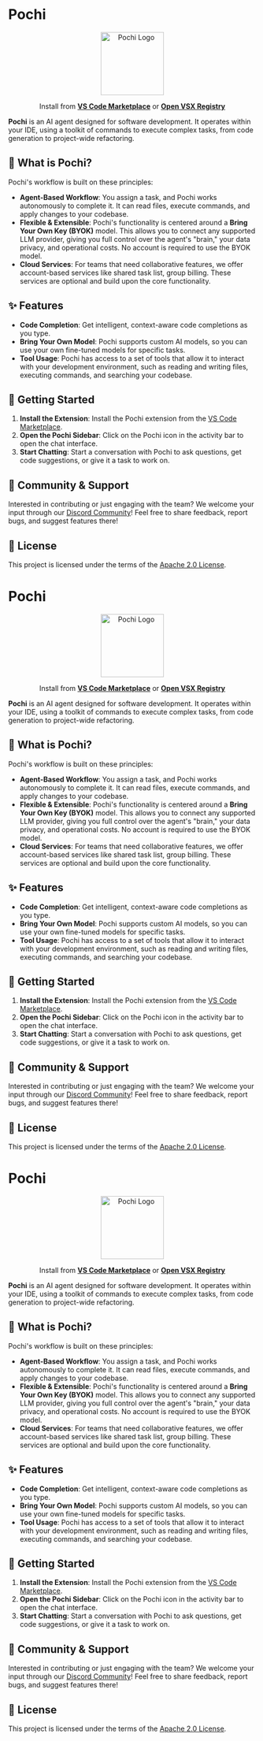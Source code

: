 # Pochi

<p align="center">
  <img src="https://github.com/TabbyML/pochi/blob/main/packages/vscode/assets/icons/logo128.png?raw=true" alt="Pochi Logo" width="128"/>
</p>

<p align="center">
  Install from <a href="https://marketplace.visualstudio.com/items?itemName=TabbyML.pochi"><strong>VS Code Marketplace</strong></a> or <a href="https://open-vsx.org/extension/TabbyML/pochi"><strong>Open VSX Registry</strong></a>
</p>

**Pochi** is an AI agent designed for software development. It operates within your IDE, using a toolkit of commands to execute complex tasks, from code generation to project-wide refactoring.

## 📖 What is Pochi?

Pochi's workflow is built on these principles:

- **Agent-Based Workflow**: You assign a task, and Pochi works autonomously to complete it. It can read files, execute commands, and apply changes to your codebase.
- **Flexible & Extensible**: Pochi's functionality is centered around a **Bring Your Own Key (BYOK)** model. This allows you to connect any supported LLM provider, giving you full control over the agent's "brain," your data privacy, and operational costs. No account is required to use the BYOK model.
- **Cloud Services**: For teams that need collaborative features, we offer account-based services like shared task list, group billing. These services are optional and build upon the core functionality.

## ✨ Features

- **Code Completion**: Get intelligent, context-aware code completions as you type.
- **Bring Your Own Model**: Pochi supports custom AI models, so you can use your own fine-tuned models for specific tasks.
- **Tool Usage**: Pochi has access to a set of tools that allow it to interact with your development environment, such as reading and writing files, executing commands, and searching your codebase.

## 🚀 Getting Started

1.  **Install the Extension**: Install the Pochi extension from the [VS Code Marketplace](https://marketplace.visualstudio.com/items?itemName=TabbyML.pochi).
2.  **Open the Pochi Sidebar**: Click on the Pochi icon in the activity bar to open the chat interface.
3.  **Start Chatting**: Start a conversation with Pochi to ask questions, get code suggestions, or give it a task to work on.

## 💬 Community & Support

Interested in contributing or just engaging with the team? We welcome your input through our [Discord Community](http://getpochi.com/discord)! Feel free to share feedback, report bugs, and suggest features there!

## 📄 License

This project is licensed under the terms of the [Apache 2.0 License](./LICENSE).

# Pochi

<p align="center">
  <img src="https://github.com/TabbyML/pochi/blob/main/packages/vscode/assets/icons/logo128.png?raw=true" alt="Pochi Logo" width="128"/>
</p>

<p align="center">
  Install from <a href="https://marketplace.visualstudio.com/items?itemName=TabbyML.pochi"><strong>VS Code Marketplace</strong></a> or <a href="https://open-vsx.org/extension/TabbyML/pochi"><strong>Open VSX Registry</strong></a>
</p>

**Pochi** is an AI agent designed for software development. It operates within your IDE, using a toolkit of commands to execute complex tasks, from code generation to project-wide refactoring.

## 📖 What is Pochi?

Pochi's workflow is built on these principles:

- **Agent-Based Workflow**: You assign a task, and Pochi works autonomously to complete it. It can read files, execute commands, and apply changes to your codebase.
- **Flexible & Extensible**: Pochi's functionality is centered around a **Bring Your Own Key (BYOK)** model. This allows you to connect any supported LLM provider, giving you full control over the agent's "brain," your data privacy, and operational costs. No account is required to use the BYOK model.
- **Cloud Services**: For teams that need collaborative features, we offer account-based services like shared task list, group billing. These services are optional and build upon the core functionality.

## ✨ Features

- **Code Completion**: Get intelligent, context-aware code completions as you type.
- **Bring Your Own Model**: Pochi supports custom AI models, so you can use your own fine-tuned models for specific tasks.
- **Tool Usage**: Pochi has access to a set of tools that allow it to interact with your development environment, such as reading and writing files, executing commands, and searching your codebase.

## 🚀 Getting Started

1.  **Install the Extension**: Install the Pochi extension from the [VS Code Marketplace](https://marketplace.visualstudio.com/items?itemName=TabbyML.pochi).
2.  **Open the Pochi Sidebar**: Click on the Pochi icon in the activity bar to open the chat interface.
3.  **Start Chatting**: Start a conversation with Pochi to ask questions, get code suggestions, or give it a task to work on.

## 💬 Community & Support

Interested in contributing or just engaging with the team? We welcome your input through our [Discord Community](http://getpochi.com/discord)! Feel free to share feedback, report bugs, and suggest features there!

## 📄 License

This project is licensed under the terms of the [Apache 2.0 License](./LICENSE).

# Pochi

<p align="center">
  <img src="https://github.com/TabbyML/pochi/blob/main/packages/vscode/assets/icons/logo128.png?raw=true" alt="Pochi Logo" width="128"/>
</p>

<p align="center">
  Install from <a href="https://marketplace.visualstudio.com/items?itemName=TabbyML.pochi"><strong>VS Code Marketplace</strong></a> or <a href="https://open-vsx.org/extension/TabbyML/pochi"><strong>Open VSX Registry</strong></a>
</p>

**Pochi** is an AI agent designed for software development. It operates within your IDE, using a toolkit of commands to execute complex tasks, from code generation to project-wide refactoring.

## 📖 What is Pochi?

Pochi's workflow is built on these principles:

- **Agent-Based Workflow**: You assign a task, and Pochi works autonomously to complete it. It can read files, execute commands, and apply changes to your codebase.
- **Flexible & Extensible**: Pochi's functionality is centered around a **Bring Your Own Key (BYOK)** model. This allows you to connect any supported LLM provider, giving you full control over the agent's "brain," your data privacy, and operational costs. No account is required to use the BYOK model.
- **Cloud Services**: For teams that need collaborative features, we offer account-based services like shared task list, group billing. These services are optional and build upon the core functionality.

## ✨ Features

- **Code Completion**: Get intelligent, context-aware code completions as you type.
- **Bring Your Own Model**: Pochi supports custom AI models, so you can use your own fine-tuned models for specific tasks.
- **Tool Usage**: Pochi has access to a set of tools that allow it to interact with your development environment, such as reading and writing files, executing commands, and searching your codebase.

## 🚀 Getting Started

1.  **Install the Extension**: Install the Pochi extension from the [VS Code Marketplace](https://marketplace.visualstudio.com/items?itemName=TabbyML.pochi).
2.  **Open the Pochi Sidebar**: Click on the Pochi icon in the activity bar to open the chat interface.
3.  **Start Chatting**: Start a conversation with Pochi to ask questions, get code suggestions, or give it a task to work on.

## 💬 Community & Support

Interested in contributing or just engaging with the team? We welcome your input through our [Discord Community](http://getpochi.com/discord)! Feel free to share feedback, report bugs, and suggest features there!

## 📄 License

This project is licensed under the terms of the [Apache 2.0 License](./LICENSE).
